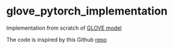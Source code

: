 # glove_pytorch_implementation #
Implementation from scratch of [GLOVE model](https://nlp.stanford.edu/projects/glove/)

The code is inspired by this Github [repo](https://github.com/noaRricky/pytorch-glove/)
